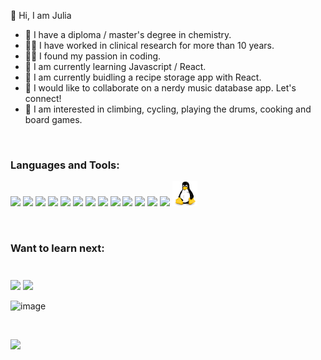 👋 Hi, I am Julia
- 🧪️  I have a diploma / master's degree in chemistry.
- 👩‍🔬️  I have worked in clinical research for more than 10 years.
- 👩‍💻️  I found my passion in coding.
- 🌱  I am currently learning Javascript / React.
- 🔭  I am currently buidling a recipe storage app with React.
- 👯  I would like to collaborate on a nerdy music database app. Let's connect!
- 👀  I am interested in climbing, cycling, playing the drums, cooking and board games.
<br>

<h3>Languages and Tools:</h3>
<p>
  <img src="https://cdn.jsdelivr.net/gh/devicons/devicon/icons/html5/html5-original-wordmark.svg" height=40px />
  <img src="https://cdn.jsdelivr.net/gh/devicons/devicon/icons/css3/css3-original-wordmark.svg" height=40px />
  <img src="https://cdn.jsdelivr.net/gh/devicons/devicon/icons/sass/sass-original.svg" height=40px height=40px />
  <img src="https://cdn.jsdelivr.net/gh/devicons/devicon/icons/bootstrap/bootstrap-original.svg" height=40px />
  <img src="https://cdn.jsdelivr.net/gh/devicons/devicon/icons/javascript/javascript-original.svg" height=40px />
  <img src="https://cdn.jsdelivr.net/gh/devicons/devicon/icons/react/react-original.svg" height=40px />
  <img src="https://cdn.jsdelivr.net/gh/devicons/devicon/icons/ruby/ruby-original.svg" height=40px />
  <img src="https://cdn.jsdelivr.net/gh/devicons/devicon/icons/rails/rails-plain-wordmark.svg" height=40px />
  <img src="https://cdn.jsdelivr.net/gh/devicons/devicon/icons/postgresql/postgresql-original.svg" height=40px />
  <img src="https://cdn.jsdelivr.net/gh/devicons/devicon/icons/git/git-original.svg" height=40px />
  <img src="https://cdn.jsdelivr.net/gh/devicons/devicon/icons/github/github-original.svg" height=40px />
  <img src="https://cdn.jsdelivr.net/gh/devicons/devicon/icons/heroku/heroku-original.svg" height=40px />
  <img src="https://cdn.jsdelivr.net/gh/devicons/devicon/icons/vscode/vscode-original.svg" height=40px />
  <img src="https://raw.githubusercontent.com/devicons/devicon/master/icons/linux/linux-original.svg" height=40px />
</p>
<br>

<h3>Want to learn next:</h3>
<p>
  <img src="https://cdn.jsdelivr.net/gh/devicons/devicon/icons/tailwindcss/tailwindcss-plain.svg" height=40px />
  <img src="https://cdn.jsdelivr.net/gh/devicons/devicon/icons/nestjs/nestjs-plain.svg" height=40px />
  
  <img scr="https://github.com/JuliaKleber/JuliaKleber/assets/142741980/2fff13d0-fe41-4a11-b0f4-c50bfc1dd850](https://github-production-user-asset-6210df.s3.amazonaws.com/142741980/291090916-2fff13d0-fe41-4a11-b0f4-c50bfc1dd850.png?X-Amz-Algorithm=AWS4-HMAC-SHA256&X-Amz-Credential=AKIAIWNJYAX4CSVEH53A%2F20231217%2Fus-east-1%2Fs3%2Faws4_request&X-Amz-Date=20231217T172649Z&X-Amz-Expires=300&X-Amz-Signature=6d8a04fb17ab93b0f1f857239ba8017cc35d9c86ff7715ccbbb42945e9ba6bf5&X-Amz-SignedHeaders=host&actor_id=142741980&key_id=0&repo_id=686476970)https://github-production-user-asset-6210df.s3.amazonaws.com/142741980/291090916-2fff13d0-fe41-4a11-b0f4-c50bfc1dd850.png?X-Amz-Algorithm=AWS4-HMAC-SHA256&X-Amz-Credential=AKIAIWNJYAX4CSVEH53A%2F20231217%2Fus-east-1%2Fs3%2Faws4_request&X-Amz-Date=20231217T172649Z&X-Amz-Expires=300&X-Amz-Signature=6d8a04fb17ab93b0f1f857239ba8017cc35d9c86ff7715ccbbb42945e9ba6bf5&X-Amz-SignedHeaders=host&actor_id=142741980&key_id=0&repo_id=686476970" height=40px />

  ![image](https://github.com/JuliaKleber/JuliaKleber/assets/142741980/ba02b3e3-e858-4206-bbf0-5f18cd3f9cbe)

</p>

<br>

<p><img align="left" src="https://github-readme-stats.vercel.app/api?username=juliakleber&show_icons=true&locale=en" /></p>

